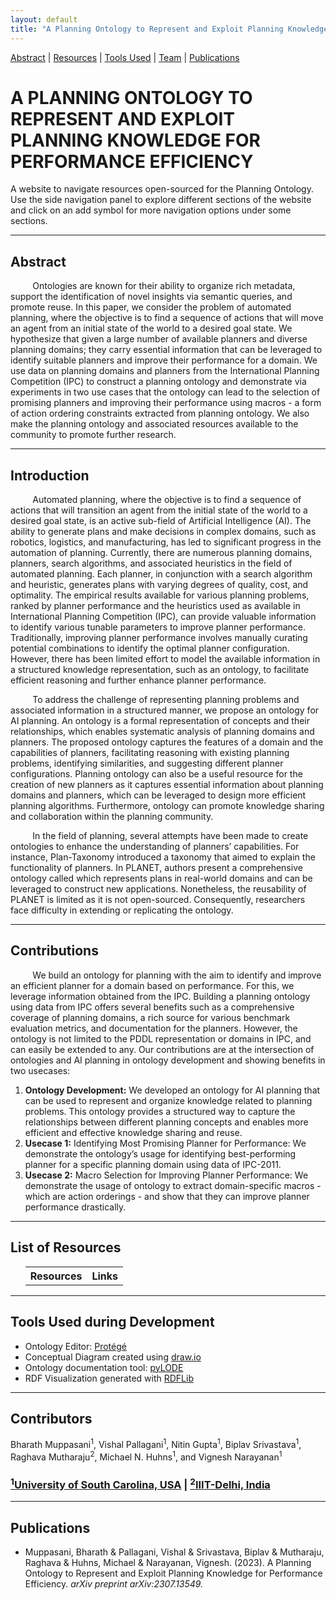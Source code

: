 ```yaml
---
layout: default
title: "A Planning Ontology to Represent and Exploit Planning Knowledge for Performance Efficiency"
---
```


[Abstract](#abstract) | [Resources](#resources) | [Tools Used](#toolsused) | [Team](#contributors) | [Publications](#publications)


<h1 class="page-title" style="text-transform:uppercase;" id="header">A Planning Ontology to Represent and Exploit Planning Knowledge for Performance Efficiency</h1>

<p class="message">A website to navigate resources open-sourced for the Planning Ontology. Use the side navigation panel to explore different sections of the website and click on an add symbol for more navigation options under some sections.</p>

<hr>
<article class="mb-5" id="abstract">
<content>
  <h2>Abstract</h2>
    <p style="text-indent: 4ch">
      Ontologies are known for their ability to organize rich metadata, support the identification of novel insights via semantic queries, and promote reuse. In this paper, we consider the problem of automated planning, where the objective is to find a sequence of actions that will move an agent from an initial state of the world to a desired goal state. We hypothesize that given a large number of available planners and diverse planning domains; they carry essential information that can be leveraged to identify suitable planners and improve their performance for a domain. We use data on planning domains and planners from the International Planning Competition (IPC) to construct a planning ontology and demonstrate via experiments in two use cases that the ontology can lead to the selection of promising planners and improving their performance using macros - a form of action ordering constraints extracted from planning ontology. We also make the planning ontology and associated resources available to the community to promote further research.
    </p>
 </content>

<hr>
<article class="mb-5" id="introduction">
<content>
  <h2>Introduction</h2>
    <p style="text-indent: 4ch">
    Automated planning, where the objective is to find a sequence of actions that will transition an agent from the initial state of the world to a desired goal state, is an active sub-field of Artificial Intelligence (AI). The ability to generate plans and make decisions in complex domains, such as robotics, logistics, and manufacturing, has led to significant progress in the automation of planning. Currently, there are numerous planning domains, planners, search algorithms, and associated heuristics in the field of automated planning. Each planner, in conjunction with a search algorithm and heuristic, generates plans with varying degrees of quality, cost, and optimality. The empirical results available for various planning problems, ranked by planner performance and the heuristics used as available in International Planning Competition (IPC), can provide valuable information to identify various tunable parameters to improve planner performance. Traditionally, improving planner performance involves manually curating potential combinations to identify the optimal planner configuration. However, there has been limited effort to model the available information in a structured knowledge representation, such as an ontology, to facilitate efficient reasoning and further enhance planner performance.
    </p>
    <p style="text-indent: 4ch">
      To address the challenge of representing planning problems and associated information in a structured manner, we propose an ontology for AI planning. An ontology is a formal representation of concepts and their relationships, which enables systematic analysis of planning domains and planners. The proposed ontology captures the features of a domain and the capabilities of planners, facilitating reasoning with existing planning problems, identifying similarities, and suggesting different planner configurations. Planning ontology can also be a useful resource for the creation of new planners as it captures essential information about planning domains and planners, which can be leveraged to design more efficient planning algorithms. Furthermore, ontology can promote knowledge sharing and collaboration within the planning community.
    </p>
    <p style="text-indent: 4ch">
      In the field of planning, several attempts have been made to create ontologies to enhance the understanding of planners’ capabilities. For instance, Plan-Taxonomy introduced a taxonomy that aimed to explain the functionality of planners. In PLANET, authors present a comprehensive ontology called which represents plans in real-world domains and can be leveraged to construct new applications. Nonetheless, the reusability of PLANET is limited as it is not open-sourced. Consequently, researchers face difficulty in extending or replicating the ontology.
    </p>
 </content>

<hr>
<article class="mb-5" id="contributions">
<content>
  <h2>Contributions</h2>
    <p style="text-indent: 4ch">
      We build an ontology for planning with the aim to identify and improve an efficient planner for a domain based on performance. For this, we leverage information obtained from the IPC. Building a planning ontology using data from IPC offers several benefits such as a comprehensive coverage of planning domains, a rich source for various benchmark evaluation metrics, and documentation for the planners. However, the ontology is not limited to the PDDL representation or domains in IPC, and can easily be extended to any. Our contributions are at the intersection of ontologies and AI planning in ontology development and showing benefits in two usecases:
      <ol>
        <li>
          <b>Ontology Development:</b> We developed an ontology for AI planning that can be used to represent and organize knowledge related to planning problems. This ontology provides a structured way to capture the relationships between different planning concepts and enables more efficient and effective knowledge sharing and reuse.
        </li>
        <li>
          <b>Usecase 1:</b> Identifying Most Promising Planner for Performance: We demonstrate the ontology’s usage for identifying best-performing planner for a specific planning domain using data of IPC-2011.
        </li>
        <li>
          <b>Usecase 2:</b> Macro Selection for Improving Planner Performance: We demonstrate the usage of ontology to extract domain-specific macros - which are action orderings - and show that they can improve planner performance drastically.
        </li>
      </ol>
    </p>
 </content>

<hr>
<article class="mb-5" id="resources">
<content>
<h2>List of Resources </h2>
<ul>
 <table style="width:100%">
    <tr>
    <th>Resources</th>
    <th>Links</th> 
  </tr>  
  <!-- <tr>
    <td>Ontology</td>
    <td><a href="{{site.baseurl}}files/ontology">Planning Ontology</a> </td> 
  </tr>
    <tr>
    <td>Examples</td>
    <td><a href="{{site.baseurl}}files/clinicalexample">Use Case Examples</a> </td> 
  </tr>
   <tr>
    <td>Competency Questions </td>
    <td><a href="{{site.baseurl}}files/competencyquestions#sparql">SPARQL Queries</a> </td> 
  </tr>
   <tr>
      <tr>
    <td>Protocol Guidance on Usage of Ontology</td>
    <td><a href="{{site.baseurl}}files/protocol">Protocol</a> </td> 
  </tr>
    <td>Tools Used </td>
    <td><a href="index#toolsused">References to tools used</a> </td> 
  </tr> -->
</table>
</ul>
</content>
 
<hr>
<article class="mb-5" id="toolsused">
<content>
<h2>Tools Used during Development</h2>
  <ul>
  <li>Ontology Editor: <a href="https://protege.stanford.edu/">Protégé</a></li>
  <li>Conceptual Diagram created using <a href="https://app.diagrams.net/">draw.io</a></li>
  <li>Ontology documentation tool: <a href="https://github.com/RDFLib/pyLODE">pyLODE</a></li>
  <li>RDF Visualization generated with <a href="https://rdflib.readthedocs.io/en/stable/">RDFLib</a></li>
  </ul>
</content>

<hr>   
<article class="mb-5" id="contributors">
<content>
  <h2>Contributors</h2>
   Bharath Muppasani<sup>1</sup>, 
   Vishal Pallagani<sup>1</sup>, 
   Nitin Gupta<sup>1</sup>, 
   Biplav Srivastava<sup>1</sup>,
   Raghava Mutharaju<sup>2</sup>, 
   Michael N. Huhns<sup>1</sup>, and 
   Vignesh Narayanan<sup>1</sup>
<h3><a href="https://sc.edu/"><sup>1</sup>University of South Carolina, USA</a> | <a href="https://iiitd.ac.in/"><sup>2</sup>IIIT-Delhi, India</a></h3>
</content>

<hr>
<article class="mb-5" id="publications">
<content>
  <h2>Publications</h2>
  <ul>
    <li>
      Muppasani, Bharath & Pallagani, Vishal & Srivastava, Biplav & Mutharaju, Raghava & Huhns, Michael & Narayanan, Vignesh. (2023). A Planning Ontology to Represent and Exploit Planning Knowledge for Performance Efficiency. <i>arXiv preprint arXiv:2307.13549.</i>
    </li>
  </ul>
</content>
